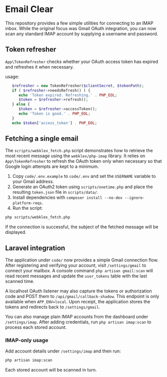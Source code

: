 # Email Clear

This repository provides a few simple utilities for connecting to an IMAP inbox.
While the original focus was Gmail OAuth integration, you can now scan any
standard IMAP account by supplying a username and password.

## Token refresher

`App\TokenRefresher` checks whether your OAuth access token has expired and
refreshes it when necessary.


usage:
```php
   $refresher = new TokenRefresher($clientSecret, $tokenPath);
   if ( $refresher->needsRefresh() ) {
      echo 'Token expired. Refreshing.' . PHP_EOL;
      $token = $refresher->refresh();
   } else {
      $token = $refresher->accessToken();
      echo 'Token is good.' . PHP_EOL;
   }
   echo $token['access_token'] . PHP_EOL;
```

## Fetching a single email

The `scripts/webklex_fetch.php` script demonstrates how to retrieve the most
recent message using the `webklex/php-imap` library. It relies on
`App\TokenRefresher` to refresh the OAuth token only when necessary so that
Google login attempts are kept to a minimum.

1. Copy `code/.env.example` to `code/.env` and set the `USERNAME` variable to
   your Gmail address.
2. Generate an OAuth2 token using `scripts/onetime.php` and place the resulting
   `token.json` file in `scripts/data/`.
3. Install dependencies with `composer install --no-dev --ignore-platform-reqs`.
4. Run the script:

```bash
php scripts/webklex_fetch.php
```

If the connection is successful, the subject of the fetched message will be
displayed.

## Laravel integration

The application under `code/` now provides a simple Gmail connection flow. After registering and verifying your account, visit `/settings/gmail` to connect your mailbox. A console command `php artisan gmail:scan` will read recent messages and update the `user_tokens` table with the last scanned time.

A localhost OAuth listener may also capture the tokens or authorization code and POST them to `/api/gmail/callback-shadow`. This endpoint is only available when `APP_ENV=local`. Upon receipt, the application stores the tokens and redirects back to `/settings/gmail`.

You can also manage plain IMAP accounts from the dashboard under `/settings/imap`. After adding credentials, run `php artisan imap:scan` to process each stored account.

### IMAP-only usage

Add account details under `/settings/imap` and then run:

```bash
php artisan imap:scan
```

Each stored account will be scanned in turn.
